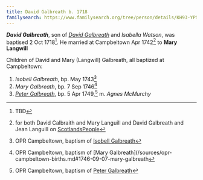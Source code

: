 ```yaml
---
title: David Galbreath b. 1718
familysearch: https://www.familysearch.org/tree/person/details/KH93-YPS
---
```

***David Galbreath***, son of *[David Galbreath](galbreath-david-1684.md)* and *Isabella Watson*, was baptised 2 Oct 1718[^birth]. He married at Campbeltown Apr 1742[^marriage] to **Mary Langwill**

Children of David and Mary (Langwill) Galbreath, all baptized at Campbeltown:

1. *Isobell Galbreath*, bp. May 1743[^birth-isobell]
2. *Mary Galbreath*, bp. 7 Sep 1746[^birth-mary]
3. *[Peter Galbreath](galbreath-peter-1749.md)*, bp. 5 Apr 1749,[^birth-peter] m. *Agnes McMurchy*

[^birth]: TBD

[^marriage]: for both David Calbraith and Mary Languill and David Galbreath and Jean Languill on [ScotlandsPeople](https://www.scotlandspeople.gov.uk/record-results?search_type=people&event=M&record_type%5B0%5D=opr_marriages&church_type=Old%20Parish%20Registers&dl_cat=church&dl_rec=church-banns-marriages&surname=calbraith&surname_so=exact&forename=david&forename_so=exact&sex=M&spouse_name=languill&spouse_name_so=exact&from_year=1742&to_year=1742&county=ARGYLL&record=Church%20of%20Scotland%20%28old%20parish%20registers%29%20Roman%20Catholic%20Church%20Other%20churches&rd_real_name%5B0%5D=CAMPBELTOWN%20%28LANDWARD%29%20OR%20CAMPBELTOWN%20%28BURGH%29%20OR%20CAMPBELTOWN&rd_display_name%5B0%5D=CAMPBELTOWN%20%28LANDWARD%29%7CCAMPBELTOWN%20%28BURGH%29%7CCAMPBELTOWN_CAMPBELTOWN&rd_label%5B0%5D=CAMPBELTOWN&rd_name%5B0%5D=CAMPBELTOWN%20%2ALANDWARD%2A%20OR%20CAMPBELTOWN%20%2ABURGH%2A%20OR%20CAMPBELTOWN)


[^children]:  Records for the children of  David Galbreath / Mary Langwill, David Galbreath (different) / Jean Langwill, and [John Galbreath](galbreath-john-1721.md) / Agnes Langwill between 1743 and 1756 on [ScotlandsPeople](https://www.scotlandspeople.gov.uk/record-results?search_type=people&event=%28B%20OR%20C%20OR%20S%29&record_type%5B0%5D=opr_births&church_type=Old%20Parish%20Registers&dl_cat=church&dl_rec=church-births-baptisms&surname=galbreath&surname_so=exact&forename_so=starts&from_year=1735&to_year=1765&parent_names_so=exact&parent_name_two=langwill&parent_name_two_so=fuzzy&county=ARGYLL&record=Church%20of%20Scotland%20%28old%20parish%20registers%29%20Roman%20Catholic%20Church%20Other%20churches&rd_real_name%5B0%5D=CAMPBELTOWN%20%28LANDWARD%29%20OR%20CAMPBELTOWN%20%28BURGH%29%20OR%20CAMPBELTOWN&rd_display_name%5B0%5D=CAMPBELTOWN%20%28LANDWARD%29%7CCAMPBELTOWN%20%28BURGH%29%7CCAMPBELTOWN_CAMPBELTOWN&rd_label%5B0%5D=CAMPBELTOWN&rd_name%5B0%5D=CAMPBELTOWN%20%2ALANDWARD%2A%20OR%20CAMPBELTOWN%20%2ABURGH%2A%20OR%20CAMPBELTOWN&sort=asc&order=Date&field=year)

[^birth-isobell]: OPR Campbeltown, baptism of [Isobell Galbreath](/sources/opr-campbeltown-births.md#1743-05-00-isobell-galbreath)

[^birth-mary]: OPR Campbeltown, baptism of [Mary Galbreath](/sources/opr-campbeltown-births.md#1746-09-07-mary-galbreath

[^birth-peter]: OPR Campbeltown, baptism of [Peter Galbreath](/sources/opr-campbeltown-births.md#1749-04-05-peter-galbreath)
